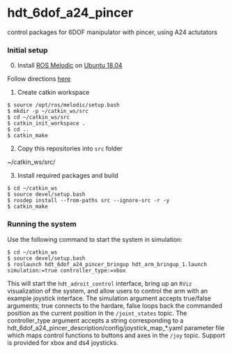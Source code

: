 # hdt_6dof_a24_pincer
control packages for 6DOF manipulator with pincer, using A24 actutators

### Initial setup

0. Install [ROS Melodic](http://wiki.ros.org/ROS/Installation) on [Ubuntu 18.04](http://releases.ubuntu.com/18.04/)

Follow directions [here](http://wiki.ros.org/melodic/Installation/Ubuntu)

1. Create catkin workspace

```console
$ source /opt/ros/melodic/setup.bash
$ mkdir -p ~/catkin_ws/src
$ cd ~/catkin_ws/src
$ catkin_init_workspace .
$ cd ..
$ catkin_make
```

2. Copy this repositories into `src` folder

 ~/catkin_ws/src/


3. Install required packages and build

```console
$ cd ~/catkin_ws
$ source devel/setup.bash
$ rosdep install --from-paths src --ignore-src -r -y
$ catkin_make
```

### Running the system

Use the following command to start the system in simulation:

```console
$ cd ~/catkin_ws
$ source devel/setup.bash
$ roslaunch hdt_6dof_a24_pincer_bringup hdt_arm_bringup_1.launch simulation:=true controller_type:=xbox
```

This will start the `hdt_adroit_control` interface, bring up an `RViz` visualization of the system, and allow users to control the arm with an example joystick interface. The simulation argument accepts true/false arguments; true connects to the hardare, false loops back the commanded position as the current position in the `/joint_states` topic. The controller_type argument accepts a string corresponding to a hdt_6dof_a24_pincer_description/config/joystick_map_*.yaml parameter file which maps control functions to buttons and axes in the `/joy` topic. Support is provided for xbox and ds4 joysticks.

